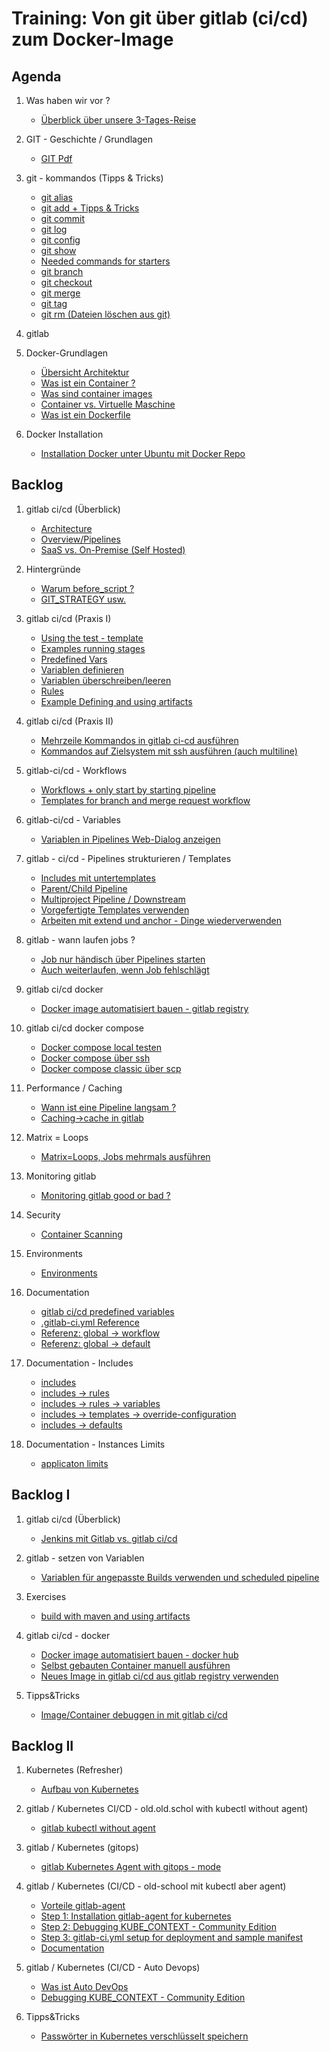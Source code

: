 # Training: Von git über gitlab (ci/cd) zum Docker-Image

## Agenda 

  1. Was haben wir vor ?
     * [Überblick über unsere 3-Tages-Reise](/training/3-tages-reise.md)
    
  1. GIT - Geschichte / Grundlagen
     * [GIT Pdf](http://schulung.t3isp.de/documents/pdfs/git/git-training.pdf)

  1. git - kommandos (Tipps & Tricks) 
     * [git alias ](alias.md) 
     * [git add + Tipps & Tricks](add.md)
     * [git commit](commit.md)
     * [git log](log.md)
     * [git config](config.md) 
     * [git show](show.md)
     * [Needed commands for starters](started-commands.md)
     * [git branch](branch.md)
     * [git checkout](checkout.md)
     * [git merge](merge.md)
     * [git tag](tag.md)
     * [git rm (Dateien löschen aus git)](rm.md)
    
  1. gitlab

  1. Docker-Grundlagen 
     * [Übersicht Architektur](architektur.md)
     * [Was ist ein Container ?](container.md)
     * [Was sind container images](container-images.md) 
     * [Container vs. Virtuelle Maschine](container-vs-vm.md)
     * [Was ist ein Dockerfile](dockerfile.md)
    
  1. Docker Installation
     * [Installation Docker unter Ubuntu mit Docker Repo](install-docker-ubuntu-apt.md)

## Backlog 

  1. gitlab ci/cd (Überblick)
     * [Architecture](/gitlab/architecture.md)
     * [Overview/Pipelines](/gitlab/01-ci-cd-overview.md)
     * [SaaS vs. On-Premise (Self Hosted)](gitlab/overview/saas-vs-on-premise.md)

  1. Hintergründe
     * [Warum before_script ?](/gitlab/why-before-script.md)
     * [GIT_STRATEGY usw.](gitlab/git_strategy.md)
  
  1. gitlab ci/cd (Praxis I) 
     * [Using the test - template](/gitlab/02-example-testtemplate.md)
     * [Examples running stages](/gitlab/03-example-running-stages.md) 
     * [Predefined Vars](/gitlab/04-predefined-vars.md)
     * [Variablen definieren](/gitlab/variables.md)
     * [Variablen überschreiben/leeren](gitlab/cases/variablen-ueberschreiben-leeren.md)
     * [Rules](/gitlab/05-rules.md)
     * [Example Defining and using artifacts](/gitlab/07-example-defining-and-using-artifacts.md)

  1. gitlab ci/cd (Praxis II)
     * [Mehrzeile Kommandos in gitlab ci-cd ausführen](/gitlab/jobs/script/multiline.md)
     * [Kommandos auf Zielsystem mit ssh ausführen (auch multiline)](gitlab/jobs/script/ssh-multiline.md)

  1. gitlab-ci/cd - Workflows
     * [Workflows + only start by starting pipeline](/gitlab/global/workflow.md)
     * [Templates for branch and merge request workflow](workflow/templates-branch-merge-request-pipeline.md)
    
  1. gitlab-ci/cd - Variables
     * [Variablen in Pipelines Web-Dialog anzeigen](variables/variables-in-pipeline-formular-anzeigen.md)

  1. gitlab - ci/cd - Pipelines strukturieren / Templates 
     * [Includes mit untertemplates](gitlab/include/pipeline-with-includes.md)
     * [Parent/Child Pipeline](/gitlab/parent-child-pipeline.md)
     * [Multiproject Pipeline / Downstream](/gitlab/multiproject-pipeline.md)
     * [Vorgefertigte Templates verwenden](gitlab/include/templates.md)
     * [Arbeiten mit extend und anchor - Dinge wiederverwenden](gitlab/cases/extend-and-anchor.md)
    
  1. gitlab - wann laufen jobs ? 
     * [Job nur händisch über Pipelines starten](gitlab/rules/only-web.md)
     * [Auch weiterlaufen, wenn Job fehlschlägt](gitlab/jobs/allow_failure.md)

  1. gitlab ci/cd docker
     * [Docker image automatisiert bauen - gitlab registry](/gitlab/09-use-gitlab-registry.md)
    
  1. gitlab ci/cd docker compose
     * [Docker compose local testen](gitlab/docker-compose/01-docker-compose-local-testen.md)
     * [Docker compose über ssh](gitlab/docker-compose/02-docker-compose-ssh.md)
     * [Docker compose classic über scp](gitlab/docker-compose/03-docker-compose-rollout-classic.md)

  1. Performance / Caching 
     * [Wann ist eine Pipeline langsam ?](performance/when-is-pipeline-slow.md)
     * [Caching->cache in gitlab](gitlab/caching/cache.md)
    
  1. Matrix = Loops
     * [Matrix=Loops, Jobs mehrmals ausführen](gitlab/matrix.md)
    
  1. Monitoring gitlab
     * [Monitoring gitlab good or bad ?](monitoring/overview.md)
    
  1. Security
     * [Container Scanning](gitlab/cases/container-scanning.md)
    
  1. Environments
     * [Environments](gitlab/environments.md)

  1. Documentation 
     * [gitlab ci/cd predefined variables](https://docs.gitlab.com/ee/ci/variables/predefined_variables.html)
     * [.gitlab-ci.yml Reference](https://docs.gitlab.com/ee/ci/yaml/)
     * [Referenz: global -> workflow](https://docs.gitlab.com/ee/ci/yaml/#workflow)
     * [Referenz: global -> default](https://docs.gitlab.com/ee/ci/yaml/#default)

  1. Documentation - Includes
     * [includes](https://docs.gitlab.com/ee/ci/yaml/includes.html)
     * [includes -> rules](https://docs.gitlab.com/ee/ci/yaml/includes.html#use-rules-with-include)
     * [includes -> rules -> variables](https://docs.gitlab.com/ee/ci/yaml/#rulesvariables)
     * [includes -> templates -> override-configuration](https://docs.gitlab.com/ee/ci/yaml/includes.html#override-included-configuration-values)
     * [includes -> defaults](https://docs.gitlab.com/ee/ci/yaml/includes.html#use-default-configuration-from-an-included-configuration-file)
    
  1. Documentation - Instances Limits
     * [applicaton limits](https://docs.gitlab.com/ee/administration/instance_limits.html)
     
## Backlog I 

  1. gitlab ci/cd (Überblick)
     * [Jenkins mit Gitlab vs. gitlab ci/cd](gitlab/overview/jenkins-gitlab-vs-gitlab-cicd.md) 
    
  1. gitlab - setzen von Variablen
     * [Variablen für angepasste Builds verwenden und scheduled pipeline](gitlab/cases/variables-built-change.md)
    
  1. Exercises
     * [build with maven and using artifacts](https://github.com/jmetzger/training-gitlab-ci-cd/blob/main/gitlab/11-build-war-with-maven.md)
    
  1. gitlab ci/cd - docker
     * [Docker image automatisiert bauen - docker hub](/gitlab/09a-docker-build-use-docker-hub.md)
     * [Selbst gebauten Container manuell ausführen](/gitlab/docker/docker-image-manuell-ausfuehren.md)
     * [Neues Image in gitlab ci/cd aus gitlab registry verwenden](gitlab/global/default/image.md)
    
  1. Tipps&Tricks 
     * [Image/Container debuggen in mit gitlab ci/cd](gitlab/debug/container-kennenlernen.md)
     

## Backlog II

  1. Kubernetes (Refresher) 
     * [Aufbau von Kubernetes](kubernetes/architecture.md) 

  1. gitlab / Kubernetes CI/CD - old.old.schol with kubectl without agent)
     * [gitlab kubectl without agent](/gitlab/10-using-kubectl-old-style.md)

  1. gitlab / Kubernetes (gitops) 
     * [gitlab Kubernetes Agent with gitops - mode](/kubernetes-gitlab-gitops/example-gitlab-kubernetes-agent-with-gitops-mode.md)  
     
  1. gitlab / Kubernetes (CI/CD - old-school mit kubectl aber agent) 
     * [Vorteile gitlab-agent](/kubernetes/gitlab/advantage-gitlab-agent.md)
     * [Step 1: Installation gitlab-agent for kubernetes](/kubernetes-gitlab-ci-cd/99-gitlab-agent-with-kubectl.md)
     * [Step 2: Debugging KUBE_CONTEXT - Community Edition](kubernetes-gitlab-ci-cd/04-fix-problem-context-auto-devops.md)
     * [Step 3: gitlab-ci.yml setup for deployment and sample manifest](/kubernetes-gitlab-ci-cd/05-setup-deployment-with-sample-manifest.md)
     * [Documentation](https://docs.gitlab.com/ee/user/clusters/agent/ci_cd_workflow.html)

  1. gitlab / Kubernetes (CI/CD - Auto Devops) 
     * [Was ist Auto DevOps](/gitlab-ci-cd/was-ist-autodevops.md)
     * [Debugging KUBE_CONTEXT - Community Edition](kubernetes-gitlab-ci-cd/04-fix-problem-context-auto-devops.md)

  1. Tipps&Tricks
     * [Passwörter in Kubernetes verschlüsselt speichern](kubernetes/sealed-secrets.md)
  
